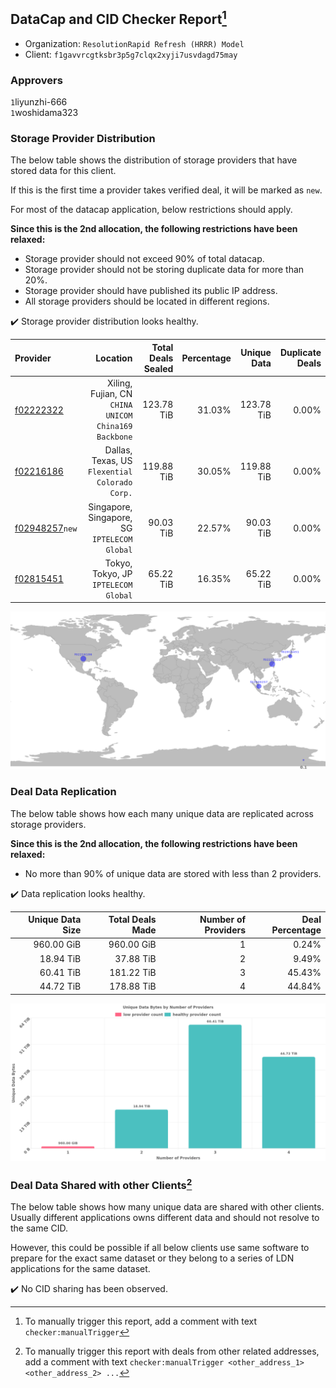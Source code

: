 ## DataCap and CID Checker Report[^1]
 - Organization: `ResolutionRapid Refresh (HRRR) Model`
 - Client: `f1gavvrcgtksbr3p5g7clqx2xyji7usvdagd75may`
### Approvers
`1`liyunzhi-666<br/>`1`woshidama323


### Storage Provider Distribution
The below table shows the distribution of storage providers that have stored data for this client.

If this is the first time a provider takes verified deal, it will be marked as `new`.

For most of the datacap application, below restrictions should apply.

**Since this is the 2nd allocation, the following restrictions have been relaxed:**
 - Storage provider should not exceed 90% of total datacap.
 - Storage provider should not be storing duplicate data for more than 20%.
 - Storage provider should have published its public IP address.
 - All storage providers should be located in different regions.

✔️ Storage provider distribution looks healthy.

| Provider                                                    |                                                Location | Total Deals Sealed | Percentage | Unique Data | Duplicate Deals |
| :---------------------------------------------------------- | ------------------------------------------------------: | -----------------: | ---------: | ----------: | --------------: |
| [f02222322](https://filfox.info/en/address/f02222322)       | Xiling, Fujian, CN<br/>`CHINA UNICOM China169 Backbone` |         123.78 TiB |     31.03% |  123.78 TiB |           0.00% |
| [f02216186](https://filfox.info/en/address/f02216186)       |       Dallas, Texas, US<br/>`Flexential Colorado Corp.` |         119.88 TiB |     30.05% |  119.88 TiB |           0.00% |
| [f02948257](https://filfox.info/en/address/f02948257)`new`  |         Singapore, Singapore, SG<br/>`IPTELECOM Global` |          90.03 TiB |     22.57% |   90.03 TiB |           0.00% |
| [f02815451](https://filfox.info/en/address/f02815451)       |                 Tokyo, Tokyo, JP<br/>`IPTELECOM Global` |          65.22 TiB |     16.35% |   65.22 TiB |           0.00% |

<img src="https://raw.githubusercontent.com/data-preservation-programs/filplus-checker-assets/main/filecoin-project/filecoin-plus-large-datasets/issues/2311/1708417337367.png"/>

### Deal Data Replication
The below table shows how each many unique data are replicated across storage providers.


**Since this is the 2nd allocation, the following restrictions have been relaxed:**
- No more than 90% of unique data are stored with less than 2 providers.

✔️ Data replication looks healthy.

| Unique Data Size | Total Deals Made | Number of Providers | Deal Percentage |
| ---------------: | ---------------: | ------------------: | --------------: |
|       960.00 GiB |       960.00 GiB |                   1 |           0.24% |
|        18.94 TiB |        37.88 TiB |                   2 |           9.49% |
|        60.41 TiB |       181.22 TiB |                   3 |          45.43% |
|        44.72 TiB |       178.88 TiB |                   4 |          44.84% |

<img src="https://raw.githubusercontent.com/data-preservation-programs/filplus-checker-assets/main/filecoin-project/filecoin-plus-large-datasets/issues/2311/1708417338187.png"/>

### Deal Data Shared with other Clients[^3]
The below table shows how many unique data are shared with other clients.
Usually different applications owns different data and should not resolve to the same CID.

However, this could be possible if all below clients use same software to prepare for the exact same dataset or they belong to a series of LDN applications for the same dataset.

✔️ No CID sharing has been observed.

[^1]: To manually trigger this report, add a comment with text `checker:manualTrigger`

[^2]: Deals from those addresses are combined into this report as they are specified with `checker:manualTrigger`

[^3]: To manually trigger this report with deals from other related addresses, add a comment with text `checker:manualTrigger <other_address_1> <other_address_2> ...`
